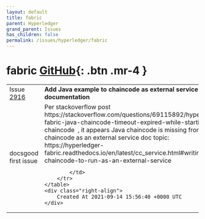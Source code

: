 ```yaml
---
layout: default
title: fabric
parent: Hyperledger
grand_parent: Issues
has_children: false
permalink: /issues/hyperledger/fabric
---
```


# fabric <span class="fs-3 right-align">[GitHub](https://github.com/hyperledger/fabric){: .btn .mr-4 }</span>


<div>
    <table>
        <tr>
            <td>
                Issue <a href="https://github.com/hyperledger/fabric/issues/2916" class=".btn">2916</a>
            </td>
            <td>
                <b>
                    Add Java example to chaincode as external service documentation
                </b>
            </td>
        </tr>
        <tr>
            <td>
                <span class="chip">docs</span><span class="chip">good first issue</span>
            </td>
            <td>
                Per stackoverflow post https://stackoverflow.com/questions/69115892/hyperledger-fabric-java-chaincode-timeout-expired-while-starting-chaincode  , it appears Java chaincode is missing from chaincode as an external service doc topic:
https://hyperledger-fabric.readthedocs.io/en/latest/cc_service.html#writing-chaincode-to-run-as-an-external-service

            </td>
        </tr>
    </table>
    <div class="right-align">
        Created At 2021-09-14 15:56:40 +0000 UTC
    </div>
</div>


